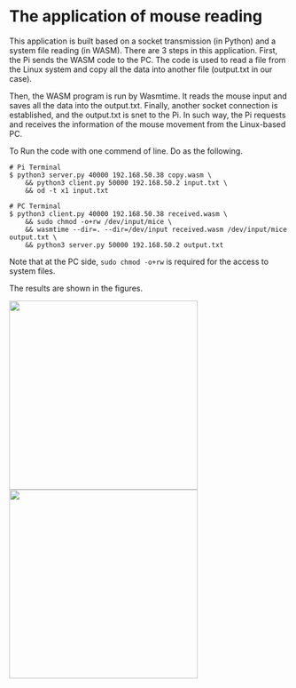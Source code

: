 # The application of mouse reading

This application is built based on a socket transmission (in Python) and a system file reading (in WASM). There are 3 steps in this application. First, the Pi sends the WASM code to the PC. The code is used to read a file from the Linux system and copy all the data into  another file (output.txt in our case).

Then, the WASM program is run by Wasmtime. It reads the mouse input and saves all the data into the output.txt. Finally, another socket connection is established, and the output.txt is snet to the Pi. In such way, the Pi requests and receives the information of the mouse movement from the Linux-based PC.

To Run the code with one commend of line. Do as the following.

```
# Pi Terminal
$ python3 server.py 40000 192.168.50.38 copy.wasm \
    && python3 client.py 50000 192.168.50.2 input.txt \
    && od -t x1 input.txt

# PC Terminal
$ python3 client.py 40000 192.168.50.38 received.wasm \
    && sudo chmod -o+rw /dev/input/mice \
    && wasmtime --dir=. --dir=/dev/input received.wasm /dev/input/mice output.txt \
    && python3 server.py 50000 192.168.50.2 output.txt
```

Note that at the PC side, `sudo chmod -o+rw` is required for the access to system files.

The results are shown in the figures.

<img src="https://github.com/liux120/ECE202_WASM/blob/master/Application/mouse_read_pi.png" width="340">
<img src="https://github.com/liux120/ECE202_WASM/blob/master/Application/mouse_read_linux.png" width="340">
